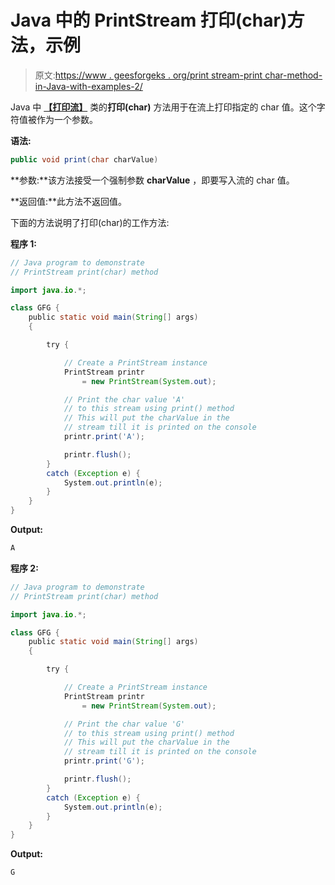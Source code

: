 # Java 中的 PrintStream 打印(char)方法，示例

> 原文:[https://www . geesforgeks . org/print stream-print char-method-in-Java-with-examples-2/](https://www.geeksforgeeks.org/printstream-printchar-method-in-java-with-examples-2/)

Java 中 **[【打印流】](https://www.geeksforgeeks.org/java-io-printstream-class-java-set-1/)** 类的**打印(char)** 方法用于在流上打印指定的 char 值。这个字符值被作为一个参数。

**语法:**

```java
public void print(char charValue)
```

**参数:**该方法接受一个强制参数 **charValue** ，即要写入流的 char 值。

**返回值:**此方法不返回值。

下面的方法说明了打印(char)的工作方法:

**程序 1:**

```java
// Java program to demonstrate
// PrintStream print(char) method

import java.io.*;

class GFG {
    public static void main(String[] args)
    {

        try {

            // Create a PrintStream instance
            PrintStream printr
                = new PrintStream(System.out);

            // Print the char value 'A'
            // to this stream using print() method
            // This will put the charValue in the
            // stream till it is printed on the console
            printr.print('A');

            printr.flush();
        }
        catch (Exception e) {
            System.out.println(e);
        }
    }
}
```

**Output:**

```java
A

```

**程序 2:**

```java
// Java program to demonstrate
// PrintStream print(char) method

import java.io.*;

class GFG {
    public static void main(String[] args)
    {

        try {

            // Create a PrintStream instance
            PrintStream printr
                = new PrintStream(System.out);

            // Print the char value 'G'
            // to this stream using print() method
            // This will put the charValue in the
            // stream till it is printed on the console
            printr.print('G');

            printr.flush();
        }
        catch (Exception e) {
            System.out.println(e);
        }
    }
}
```

**Output:**

```java
G

```